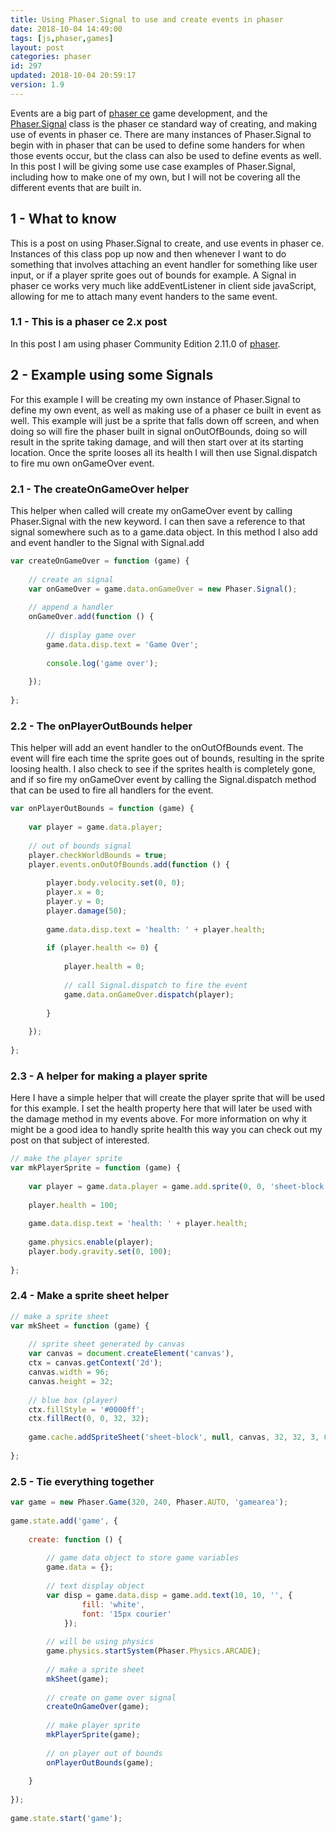 ```yaml
---
title: Using Phaser.Signal to use and create events in phaser
date: 2018-10-04 14:49:00
tags: [js,phaser,games]
layout: post
categories: phaser
id: 297
updated: 2018-10-04 20:59:17
version: 1.9
---
```


Events are a big part of [phaser ce](https://photonstorm.github.io/phaser-ce/index.html) game development, and the [Phaser.Signal](https://photonstorm.github.io/phaser-ce/Phaser.Signal.html) class is the phaser ce standard way of creating, and making use of events in phaser ce. There are many instances of Phaser.Signal to begin with in phaser that can be used to define some handers for when those events occur, but the class can also be used to define events as well. In this post I will be giving some use case examples of Phaser.Signal, including how to make one of my own, but  I will not be covering all the different events that are built in. 

<!-- more -->

## 1 - What to know

This is a post on using Phaser.Signal to create, and use events in phaser ce. Instances of this class pop up now and then whenever I want to do something that involves attaching an event handler for something like user input, or if a player sprite goes out of bounds for example. A Signal in phaser ce works very much like addEventListener in client side javaScript, allowing for me to attach many event handers to the same event.

### 1.1 - This is a phaser ce 2.x post

In this post I am using phaser Community Edition 2.11.0 of [phaser](https://phaser.io/).

## 2 - Example using some Signals

For this example I will be creating my own instance of Phaser.Signal to define my own event, as well as making use of a phaser ce built in event as well. This example will just be a sprite that falls down off screen, and when doing so will fire the phaser built in signal onOutOfBounds, doing so will result in the sprite taking damage, and will then start over at its starting location. Once the sprite looses all its health I will then use Signal.dispatch to fire mu own onGameOver event.

### 2.1 - The createOnGameOver helper

This helper when called will create my onGameOver event by calling Phaser.Signal with the new keyword. I can then save a reference to that signal somewhere such as to a game.data object. In this method I also add and event handler to the Signal with Signal.add

```js
var createOnGameOver = function (game) {
 
    // create an signal
    var onGameOver = game.data.onGameOver = new Phaser.Signal();
 
    // append a handler
    onGameOver.add(function () {
 
        // display game over
        game.data.disp.text = 'Game Over';
 
        console.log('game over');
 
    });
 
};
```

### 2.2 - The onPlayerOutBounds helper

This helper will add an event handler to the onOutOfBounds event. The event will fire each time the sprite goes out of bounds, resulting in the sprite loosing health. I also check to see if the sprites health is completely gone, and if so fire my onGameOver event by calling the Signal.dispatch method that can be used to fire all handlers for the event.

```js
var onPlayerOutBounds = function (game) {
 
    var player = game.data.player;
 
    // out of bounds signal
    player.checkWorldBounds = true;
    player.events.onOutOfBounds.add(function () {
 
        player.body.velocity.set(0, 0);
        player.x = 0;
        player.y = 0;
        player.damage(50);
 
        game.data.disp.text = 'health: ' + player.health;
 
        if (player.health <= 0) {
 
            player.health = 0;
 
            // call Signal.dispatch to fire the event
            game.data.onGameOver.dispatch(player);
 
        }
 
    });
 
};
```

### 2.3 - A helper for making a player sprite

Here I have a simple helper that will create the player sprite that will be used for this example. I set the health property here that will later be used with the damage method in my events above. For more information on why it might be a good idea to handly sprite health this way you can check out my post on that subject of interested.

```js
// make the player sprite
var mkPlayerSprite = function (game) {
 
    var player = game.data.player = game.add.sprite(0, 0, 'sheet-block', 0);
 
    player.health = 100;
 
    game.data.disp.text = 'health: ' + player.health;
 
    game.physics.enable(player);
    player.body.gravity.set(0, 100);
 
};
```

### 2.4 - Make a sprite sheet helper

```js
// make a sprite sheet
var mkSheet = function (game) {
 
    // sprite sheet generated by canvas
    var canvas = document.createElement('canvas'),
    ctx = canvas.getContext('2d');
    canvas.width = 96;
    canvas.height = 32;
 
    // blue box (player)
    ctx.fillStyle = '#0000ff';
    ctx.fillRect(0, 0, 32, 32);
 
    game.cache.addSpriteSheet('sheet-block', null, canvas, 32, 32, 3, 0, 0);
 
};
```

### 2.5 - Tie everything together

```js
var game = new Phaser.Game(320, 240, Phaser.AUTO, 'gamearea');
 
game.state.add('game', {
 
    create: function () {
 
        // game data object to store game variables
        game.data = {};
 
        // text display object
        var disp = game.data.disp = game.add.text(10, 10, '', {
                fill: 'white',
                font: '15px courier'
            });
 
        // will be using physics
        game.physics.startSystem(Phaser.Physics.ARCADE);
 
        // make a sprite sheet
        mkSheet(game);
 
        // create on game over signal
        createOnGameOver(game);
 
        // make player sprite
        mkPlayerSprite(game);
 
        // on player out of bounds
        onPlayerOutBounds(game);
 
    }
 
});
 
game.state.start('game');
```
